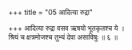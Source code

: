+++
title = "05 आदित्या रुद्रा"

+++
आदित्या रुद्रा वसव ऋषयो भूतकृतश्च ये ।  
श्रियं च क्षत्रमोजश्च तुभ्यं देवा असाविषुः ॥ ६ ॥